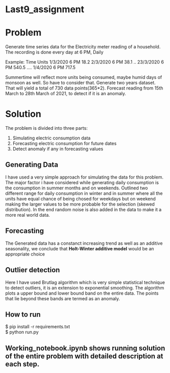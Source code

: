 # Last9_assignment
# Problem
Generate time series data for the Electricity meter reading of a household.
The recording is done every day at 6 PM, Daily

Example:
Time                    Units
1/3/2020  6 PM  18.2
2/3/2020 6 PM   38.1
..
23/3/2020 6 PM  540.5
....
1/4/2020 6 PM   717.5


Summertime will reflect more units being consumed, maybe humid days of monsoon as well.
So have to consider that. Generate two years dataset.
That will yield a total of 730 data points(365*2).
Forecast reading from 15th March to 28th March of 2021, to detect if it is an anomaly.

# Solution
The problem is divided into three parts:
1. Simulating electric consumption data
2. Forecasting electric consumption for future dates
3. Detect anomaly if any in forecasting values

## Generating Data
I have used a very simple approach for simulating the data for this problem. The major factor i have considered while generating daily consumption is the consumption in summer months and on weekends. Outlined two different range for daily consumption in winter and in summer where all the units have equal chance of being chosed for weekdays but on weekend making the larger values to be more probable for the selection (skewed distribution). In the end random noise is also added in the data to make it a more real world data.

## Forecasting
The Generated data has a constanct increasing trend as well as an additive seasonality, we conclude that **Holt-Winter additive model** would 
be an appropriate choice

 ## Outlier detection
 Here I have used Brutlag algorithm which is very simple statistical technique to detect outliers, it is an extension to exponential smoothing. The algorithm plots a upper bound and lower bound band on the entire data. The points that lie beyond these bands are termed as an anomaly.
 
## How to run
$ pip install -r requirements.txt <br/>
$ python run.py <br/>

## Working_notebook.ipynb shows running solution of the entire problem with detailed description at each step.
